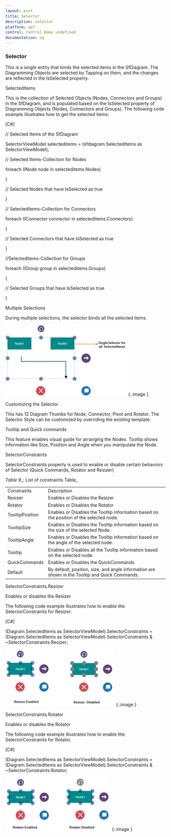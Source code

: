 ```yaml
---
layout: post
title: Selector
description: selector
platform: wpf
control: Control Name undefined
documentation: ug
---
```


### Selector

This is a single entity that binds the selected items in the SfDiagram. The Diagramming Objects are selected by Tapping on them, and the changes are reflected in the IsSelected property.

SelectedItems

This is the collection of Selected Objects (Nodes, Connectors and Groups) in the SfDiagram, and is populated based on the IsSelected property of Diagramming Objects (Nodes, Connectors and Groups).
The following code example illustrates how to get the selected items:

[C#]

// Selected Items of the SfDiagram

SelectorViewModel selecteditems = (sfdiagram.SelectedItems as SelectorViewModel);



// Selected Items-Collection for Nodes

foreach (INode node in selecteditems.Nodes)

{

// Selected Nodes that have IsSelected as true

}



// SelectedItems-Collection for Connectors

foreach (IConnector connector in selecteditems.Connectors)

{

// Selected Connectors that have IsSelected as true

}



//SelectedItems-Collection for Groups

foreach (IGroup group in selecteditems.Groups)

{

// Selected Groups that have IsSelected as true

}

Multiple Selections

During multiple selections, the selector binds all the selected items. 

![](Selector_images/Selector_img1.png)
{:.image }


Customizing the Selector

This has 12 Diagram Thumbs for Node, Connector, Pivot and Rotator. The Selector Style can be customized by overriding the existing template.



Tooltip and Quick commands



This feature enables visual guide for arranging the Nodes. Tooltip shows information like Size, Position and Angle when you manipulate the Node.

SelectorConstraints

SelectorConstraints property is used to enable or disable certain behaviors of Selector (Quick Commands, Rotator and Resizer) 

_Table_ _9__: List of constraints Table_

<table>
<tr>
<td>
Constraints</td><td>
Description</td></tr>
<tr>
<td>
Resizer</td><td>
Enables or Disables the Resizer</td></tr>
<tr>
<td>
Rotator</td><td>
Enables or Disables the Rotator</td></tr>
<tr>
<td>
TooltipPosition</td><td>
Enables or Disables the Tooltip information based on the position of the selected node.</td></tr>
<tr>
<td>
TooltipSize</td><td>
Enables or Disables the Tooltip information based on the size of the selected Node.</td></tr>
<tr>
<td>
TooltipAngle</td><td>
Enables or Disables the Tooltip information based on the angle of the selected node.</td></tr>
<tr>
<td>
Tooltip </td><td>
Enables or Disables all the Tooltip information based on the selected node.</td></tr>
<tr>
<td>
QuickCommands</td><td>
Enables or Disables the QuickCommands</td></tr>
<tr>
<td>
Default    </td><td>
By default, position, size, and angle information are shown in the Tooltip and Quick Commands.</td></tr>
</table>


SelectorConstraints.Resizer

Enables or disables the Resizer

The following code example illustrates how to enable the SelectorConstraints for Resizer. 

[C#]

(Diagram.SelectedItems as SelectorViewModel).SelectorConstraints =                (Diagram.SelectedItems as SelectorViewModel).SelectorConstraints & ~SelectorConstraints.Resizer;



![](Selector_images/Selector_img2.png)
{:.image }


SelectorConstraints.Rotator

Enables or disables the Rotator

The following code example illustrates how to enable the SelectorConstraints for Rotator. 

[C#]

(Diagram.SelectedItems as SelectorViewModel).SelectorConstraints =                (Diagram.SelectedItems as SelectorViewModel).SelectorConstraints & ~SelectorConstraints.Rotator;



![](Selector_images/Selector_img3.png)
{:.image }


